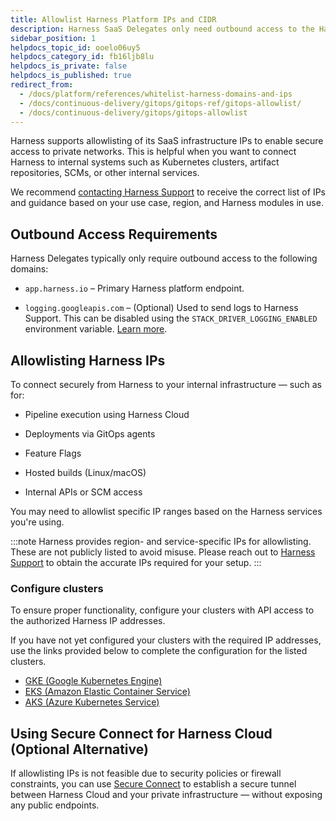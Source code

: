 ```yaml
---
title: Allowlist Harness Platform IPs and CIDR
description: Harness SaaS Delegates only need outbound access to the Harness domain name (most commonly, app.harness.io) and, optionally, to logging.googleapis.com.
sidebar_position: 1
helpdocs_topic_id: ooelo06uy5
helpdocs_category_id: fb16ljb8lu
helpdocs_is_private: false
helpdocs_is_published: true
redirect_from:
  - /docs/platform/references/whitelist-harness-domains-and-ips
  - /docs/continuous-delivery/gitops/gitops-ref/gitops-allowlist/
  - /docs/continuous-delivery/gitops/gitops-allowlist
---
```


Harness supports allowlisting of its SaaS infrastructure IPs to enable secure access to private networks. This is helpful when you want to connect Harness to internal systems such as Kubernetes clusters, artifact repositories, SCMs, or other internal services.

We recommend [contacting Harness Support](https://support.harness.io/) to receive the correct list of IPs and guidance based on your use case, region, and Harness modules in use.

## Outbound Access Requirements

Harness Delegates typically only require outbound access to the following domains:

- `app.harness.io` – Primary Harness platform endpoint.

- `logging.googleapis.com` – (Optional) Used to send logs to Harness Support. This can be disabled using the `STACK_DRIVER_LOGGING_ENABLED` environment variable. [Learn more](/docs/platform/delegates/delegate-reference/delegate-environment-variables/#stack_driver_logging_enabled).

## Allowlisting Harness IPs

To connect securely from Harness to your internal infrastructure — such as for:

- Pipeline execution using Harness Cloud

- Deployments via GitOps agents

- Feature Flags

- Hosted builds (Linux/macOS)

- Internal APIs or SCM access

You may need to allowlist specific IP ranges based on the Harness services you're using.

:::note
Harness provides region- and service-specific IPs for allowlisting. These are not publicly listed to avoid misuse. Please reach out to [Harness Support](https://support.harness.io/) to obtain the accurate IPs required for your setup.
:::

### Configure clusters

To ensure proper functionality, configure your clusters with API access to the authorized Harness IP addresses.

If you have not yet configured your clusters with the required IP addresses, use the links provided below to complete the configuration for the listed clusters.

- [GKE (Google Kubernetes Engine)](https://cloud.google.com/kubernetes-engine/docs/how-to/authorized-networks)
- [EKS (Amazon Elastic Container Service)](https://repost.aws/knowledge-center/eks-lock-api-access-IP-addresses)
- [AKS (Azure Kubernetes Service)](https://learn.microsoft.com/en-us/azure/aks/api-server-authorized-ip-ranges)

## Using Secure Connect for Harness Cloud (Optional Alternative)

If allowlisting IPs is not feasible due to security policies or firewall constraints, you can use [Secure Connect](/docs/continuous-integration/secure-ci/secure-connect/) to establish a secure tunnel between Harness Cloud and your private infrastructure — without exposing any public endpoints.
